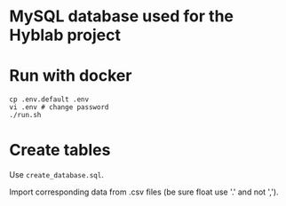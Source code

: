 
MySQL database used for the Hyblab project
==========================================

# Run with docker

```
cp .env.default .env
vi .env # change password
./run.sh
```

# Create tables

Use `create_database.sql`.

Import corresponding data from .csv files (be sure float use '.' and not ',').

